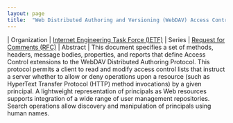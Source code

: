 ```yaml
---
layout: page
title:  "Web Distributed Authoring and Versioning (WebDAV) Access Control Protocol"
---
```


| Organization | [Internet Engineering Task Force (IETF)](..)
| Series | [Request for Comments (RFC)](..)
| Abstract | This document specifies a set of methods, headers, message bodies, properties, and reports that define Access Control extensions to the WebDAV Distributed Authoring Protocol. This protocol permits a client to read and modify access control lists that instruct a server whether to allow or deny operations upon a resource (such as HyperText Transfer Protocol (HTTP) method invocations) by a given principal. A lightweight representation of principals as Web resources supports integration of a wide range of user management repositories. Search operations allow discovery and manipulation of principals using human names.